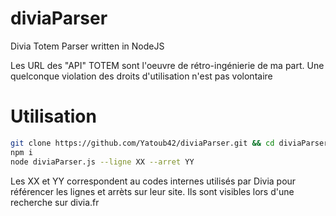 # diviaParser
Divia Totem Parser written in NodeJS 

Les URL des "API" TOTEM sont l'oeuvre de rétro-ingénierie de ma part. Une quelconque violation des droits d'utilisation n'est pas volontaire 

# Utilisation

```bash
git clone https://github.com/Yatoub42/diviaParser.git && cd diviaParser
npm i
node diviaParser.js --ligne XX --arret YY
```

Les XX et YY correspondent au codes internes utilisés par Divia pour référencer les lignes et arrèts sur leur site. Ils sont visibles lors d'une recherche sur divia.fr